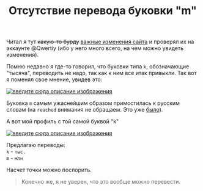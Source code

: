 ﻿---
title: "Отсутствие перевода буковки &quot;m&quot;"
se.owner.user_id: 389694
se.owner.display_name: "Максим Фисман"
se.owner.link: "https://ru.meta.stackoverflow.com/users/389694/%d0%9c%d0%b0%d0%ba%d1%81%d0%b8%d0%bc-%d0%a4%d0%b8%d1%81%d0%bc%d0%b0%d0%bd"
se.link: "https://ru.meta.stackoverflow.com/questions/11649/%d0%9e%d1%82%d1%81%d1%83%d1%82%d1%81%d1%82%d0%b2%d0%b8%d0%b5-%d0%bf%d0%b5%d1%80%d0%b5%d0%b2%d0%be%d0%b4%d0%b0-%d0%b1%d1%83%d0%ba%d0%be%d0%b2%d0%ba%d0%b8-m"
se.question_id: 11649
se.post_type: question
---
<p>Читал я тут <strike>какую-то бурду</strike> <a href="https://meta.stackexchange.com/questions/368285/some-changes-to-the-profile-while-we-make-it-responsive">важные изменения сайта</a> и проверял их на аккаунте @Qwertiy (ибо у него много всего, на чем можно увидеть изменения).</p>
<p>Помню недавно я где-то говорил, что буковки типа <code>k</code>, обозначающие &quot;тысяча&quot;, переводить не надо, так как к ним все итак привыкли. Так вот я поменял свое мнение, увидев это:</p>
<p><a href="https://i.stack.imgur.com/ABSx2.png" rel="nofollow noreferrer"><img src="https://i.stack.imgur.com/ABSx2.png" alt="введите сюда описание изображения" /></a></p>
<p>Буковка <code>m</code> самым ужаснейшим образом примостилась к русским словам (на <code>reached</code> внимания не обращаем. Это уже <a href="https://ru.meta.stackoverflow.com/questions/11645/%d0%9d%d0%b5%d1%82-%d0%bf%d0%b5%d1%80%d0%b5%d0%b2%d0%be%d0%b4%d0%b0-%d0%bd%d0%b0%d0%b4%d0%bf%d0%b8%d1%81%d0%b8-reached-%d0%b2-%d0%bf%d1%80%d0%be%d1%84%d0%b8%d0%bb%d0%b5">было</a>).</p>
<p>А вот мой профиль с той самой буквой &quot;k&quot;</p>
<p><a href="https://i.stack.imgur.com/LW3Hi.png" rel="nofollow noreferrer"><img src="https://i.stack.imgur.com/LW3Hi.png" alt="введите сюда описание изображения" /></a></p>
<p>Предлагаю переводы:<br />
<code>k</code> - <code>тыс.</code><br />
<code>m</code> - <code>млн</code></p>
<p>Насчет точки можно поспорить.</p>
<blockquote>
<p>Конечно же, я не уверен, что это вообще можно перевести.</p>
</blockquote>
